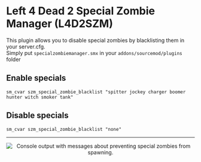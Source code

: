 # Left 4 Dead 2 Special Zombie Manager (L4D2SZM)

This plugin allows you to disable special zombies by blacklisting them in your server.cfg.\
Simply put `specialzombiemanager.smx` in your `addons/sourcemod/plugins` folder

## Enable specials
```
sm_cvar szm_special_zombie_blacklist "spitter jockey charger boomer hunter witch smoker tank"
```

## Disable specials
```
sm_cvar szm_special_zombie_blacklist "none"
```
---
<p align="center">
  <img src="https://cdn.discordapp.com/attachments/691844144057942056/1133888377721208952/image.png" alt="Console output with messages about preventing special zombies from spawning."/>
</p>
